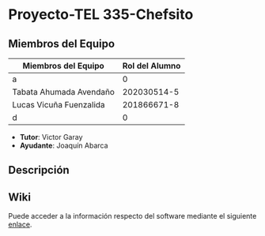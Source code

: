 # Proyecto-TEL 335-Chefsito

## Miembros del Equipo

| **Miembros del Equipo** | **Rol del Alumno** |
|------------------|--------------------|
| a | 0 |
| Tabata Ahumada Avendaño | 202030514-5 |
| Lucas Vicuña Fuenzalida | 201866671-8 |
| d | 0 |

* **Tutor**: Victor Garay 
* **Ayudante**: Joaquín Abarca 

## Descripción

## Wiki

Puede acceder a la información respecto del software mediante el siguiente [enlace](https://gitlab.com/lucas.vicuna/proyecto-tel-335-chefsito/-/wikis/home).
